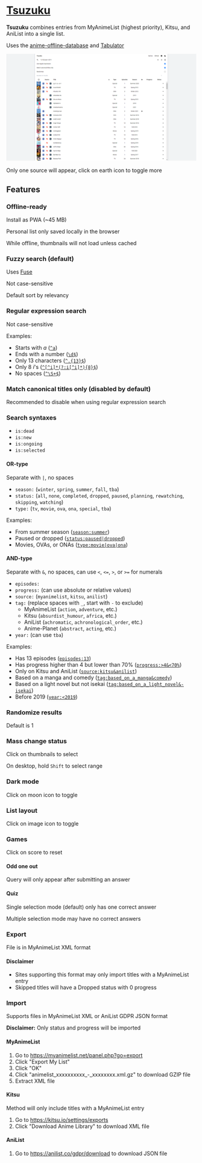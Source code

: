 # [Tsuzuku](https://kuzutsu.github.io/tsuzuku/)
**Tsuzuku** combines entries from MyAnimeList (highest priority), Kitsu, and AniList into a single list.

Uses the [anime-offline-database](https://github.com/manami-project/anime-offline-database) and [Tabulator](https://github.com/olifolkerd/tabulator)

![](https://raw.githubusercontent.com/kuzutsu/tsuzuku/master/preview.png)

Only one source will appear, click on earth icon to toggle more

## Features
### Offline-ready
Install as PWA (~45 MB)

Personal list only saved locally in the browser

While offline, thumbnails will not load unless cached

### Fuzzy search (default)
Uses [Fuse](https://github.com/krisk/fuse)

Not case-sensitive

Default sort by relevancy

### Regular expression search
Not case-sensitive

Examples:
* Starts with *a* ([`^a`](https://kuzutsu.github.io/tsuzuku/?query=%255Ea&regex=1&alt=0))
* Ends with a number ([`\d$`](https://kuzutsu.github.io/tsuzuku/?query=%255Cd%2524&regex=1&alt=0))
* Only 13 characters ([`^.{13}$`](https://kuzutsu.github.io/tsuzuku/?query=%255E.%257B13%257D%2524&regex=1&alt=0))
* Only 8 *i*'s ([`^[^i]*(?:i[^i]*){8}$`](https://kuzutsu.github.io/tsuzuku/?query=%255E%255B%255Ei%255D*%28%253F%253Ai%255B%255Ei%255D*%29%257B8%257D%2524&regex=1&alt=0))
* No spaces ([`^\S+$`](https://kuzutsu.github.io/tsuzuku/?query=%255E%255CS%252B%2524&regex=1&alt=0))

### Match canonical titles only (disabled by default)
Recommended to disable when using regular expression search

### Search syntaxes
* `is:dead`
* `is:new`
* `is:ongoing`
* `is:selected`

#### OR-type
Separate with `|`, no spaces
* `season:` (`winter`, `spring`, `summer`, `fall`, `tba`)
* `status:` (`all`, `none`, `completed`, `dropped`, `paused`, `planning`, `rewatching`, `skipping`, `watching`)
* `type:` (`tv`, `movie`, `ova`, `ona`, `special`, `tba`)

Examples:
* From summer season ([`season:summer`](https://kuzutsu.github.io/tsuzuku/?query=season%253Asummer))
* Paused or dropped ([`status:paused|dropped`](https://kuzutsu.github.io/tsuzuku/?query=status%253Apaused%257Cdropped))
* Movies, OVAs, or ONAs ([`type:movie|ova|ona`](https://kuzutsu.github.io/tsuzuku/?query=type%253Amovie%257Cova%257Cona))

#### AND-type
Separate with `&`, no spaces, can use `<`, `<=`, `>`, or `>=` for numerals
* `episodes:`
* `progress:` (can use absolute or relative values)
* `source:` (`myanimelist`, `kitsu`, `anilist`)
* `tag:` (replace spaces with `_`, start with `-` to exclude)
  * MyAnimeList (`action`, `adventure`, etc.)
  * Kitsu (`absurdist_humour`, `africa`, etc.)
  * AniList (`achromatic`, `achronological_order`, etc.)
  * Anime-Planet (`abstract`, `acting`, etc.)
* `year:` (can use `tba`)

Examples:
* Has 13 episodes ([`episodes:13`](https://kuzutsu.github.io/tsuzuku/?query=episodes%253A13))
* Has progress higher than 4 but lower than 70% ([`progress:>4&<70%`](https://kuzutsu.github.io/tsuzuku/?query=progress%253A%253E4%2526%253C70%2525))
* Only on Kitsu and AniList ([`source:kitsu&anilist`](https://kuzutsu.github.io/tsuzuku/?query=source%253Akitsu%2526anilist))
* Based on a manga and comedy ([`tag:based_on_a_manga&comedy`](https://kuzutsu.github.io/tsuzuku/?query=tag%253Abased_on_a_manga%2526comedy))
* Based on a light novel but not isekai ([`tag:based_on_a_light_novel&-isekai`](https://kuzutsu.github.io/tsuzuku/?query=tag%253Abased_on_a_light_novel%2526-isekai))
* Before 2019 ([`year:<2019`](https://kuzutsu.github.io/tsuzuku/?query=year%253A%253C2019))

### Randomize results
Default is 1

### Mass change status
Click on thumbnails to select

On desktop, hold `Shift` to select range

### Dark mode
Click on moon icon to toggle

### List layout
Click on image icon to toggle

### Games
Click on score to reset

#### Odd one out
Query will only appear after submitting an answer

#### Quiz
Single selection mode (default) only has one correct answer

Multiple selection mode may have no correct answers

### Export
File is in MyAnimeList XML format

#### Disclaimer
* Sites supporting this format may only import titles with a MyAnimeList entry
* Skipped titles will have a Dropped status with 0 progress

### Import
Supports files in MyAnimeList XML or AniList GDPR JSON format

**Disclaimer:** Only status and progress will be imported

#### MyAnimeList
1. Go to https://myanimelist.net/panel.php?go=export
1. Click "Export My List"
1. Click "OK"
1. Click "animelist_xxxxxxxxxx_-_xxxxxxxx.xml.gz" to download GZIP file
1. Extract XML file

#### Kitsu
Method will only include titles with a MyAnimeList entry
1. Go to https://kitsu.io/settings/exports
1. Click "Download Anime Library" to download XML file

#### AniList
1. Go to https://anilist.co/gdpr/download to download JSON file